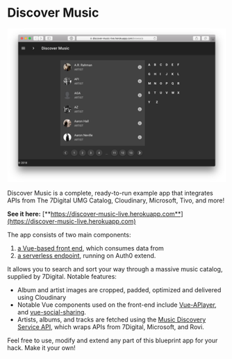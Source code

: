 # Discover Music

![](../.gitbook/assets/screen-shot-2018-05-29-at-07.36.19.png)

Discover Music is a complete, ready-to-run example app that integrates APIs from The 7Digital UMG Catalog, Cloudinary, Microsoft, Tivo, and more!

**See it here:** [**https://discover-music-live.herokuapp.com**](https://discover-music-live.herokuapp.com)

The app consists of two main components:

1. [a Vue-based front end](https://github.com/cloudinary-developers/discover-cmg-music), which consumes data from
2. [a serverless endpoint](https://github.com/cloudinary-developers/music-discovery-service), running on Auth0 extend.

It allows you to search and sort your way through a massive music catalog, supplied by 7Digital. Notable features:

* Album and artist images are cropped, padded, optimized and delivered using Cloudinary
* Notable Vue components used on the front-end include [Vue-APlayer](https://vue-aplayer.js.org), and [vue-social-sharing](https://www.npmjs.com/package/vue-social-sharing).
* Artists, albums, and tracks are fetched using the [Music Discovery Service API](https://github.com/cloudinary-developers/music-discovery-service), which wraps APIs from 7Digital, Microsoft, and Rovi.

Feel free to use, modify and extend any part of this blueprint app for your hack. Make it your own!

